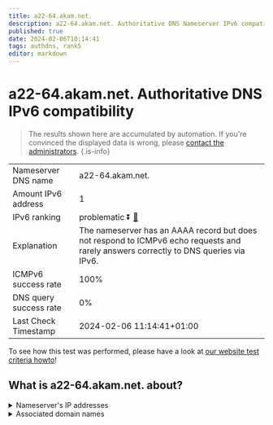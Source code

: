 ```yaml
---
title: a22-64.akam.net.
description: a22-64.akam.net. Authoritative DNS Nameserver IPv6 compatibility
published: true
date: 2024-02-06T10:14:41
tags: authdns, rank5
editor: markdown
---
```


# a22-64.akam.net. Authoritative DNS IPv6 compatibility

> The results shown here are accumulated by automation. If you're convinced the displayed data is wrong, please [contact the administrators](/howto/chat). 
{.is-info}




|   |   |
| - | - |
| Nameserver DNS name | a22-64.akam.net.
| Amount IPv6 address | 1
| IPv6 ranking | problematic :arrow_double_down: [🔗](/howto/ranking) |
| Explanation | The nameserver has an AAAA record but does not respond to ICMPv6 echo requests and rarely answers correctly to DNS queries via IPv6. |
| ICMPv6 success rate | 100%|
| DNS query success rate | 0% |
| Last Check Timestamp | 2024-02-06 11:14:41+01:00 |

To see how this test was performed, please have a look at [our website test criteria howto](/howto/testcriteria/authdns)!


## What is a22-64.akam.net. about?




<details>
<summary>Nameserver's IP addresses</summary>

2600:1480:7800::40

</details>



<details>
<summary>Associated domain names</summary>

www.td.com

www.unicreditgroup.eu

</details>
